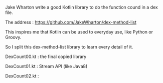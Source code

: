Jake Wharton write a good Kotlin library to do the function cound in a dex file.

The address : https://github.com/JakeWharton/dex-method-list

This inspires me that Kotlin can be used to everyday use, like Python or Groovy.

So I split this dex-method-list library to learn every detail of it.

DexCount00.kt : the final copied library

DexCount01.kt : Stream API (like Java8)

DexCount02.kt :